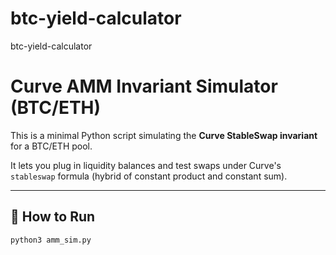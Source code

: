 # btc-yield-calculator
btc-yield-calculator
# Curve AMM Invariant Simulator (BTC/ETH)

This is a minimal Python script simulating the **Curve StableSwap invariant** for a BTC/ETH pool.

It lets you plug in liquidity balances and test swaps under Curve's `stableswap` formula (hybrid of constant product and constant sum).

---

## 🔧 How to Run

```bash
python3 amm_sim.py
